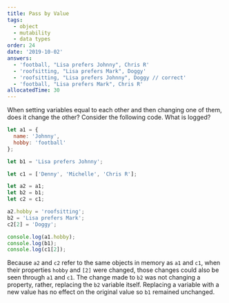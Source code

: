 ```yaml
---
title: Pass by Value
tags:
  - object
  - mutability
  - data types
order: 24
date: '2019-10-02'
answers:
  - 'football, "Lisa prefers Johnny", Chris R'
  - 'roofsitting, "Lisa prefers Mark", Doggy'
  - 'roofsitting, "Lisa prefers Johnny", Doggy // correct'
  - 'football, "Lisa prefers Mark", Chris R'
allocatedTime: 30
---
```


When setting variables equal to each other and then changing one of them, does it change the other? Consider the following code. What is logged?

```javascript
let a1 = {
  name: 'Johnny',
  hobby: 'football'
};

let b1 = 'Lisa prefers Johnny';

let c1 = ['Denny', 'Michelle', 'Chris R'];

let a2 = a1;
let b2 = b1;
let c2 = c1;

a2.hobby = 'roofsitting';
b2 = 'Lisa prefers Mark';
c2[2] = 'Doggy';

console.log(a1.hobby);
console.log(b1);
console.log(c1[2]);
```

<!-- explanation -->

Because `a2` and `c2` refer to the same objects in memory as `a1` and `c1`, when their properties `hobby` and `[2]` were changed, those changes could also be seen through `a1` and `c1`.  The change made to `b2` was not changing a property, rather, replacing the `b2` variable itself.  Replacing a variable with a new value has no effect on the original value so `b1` remained unchanged.

